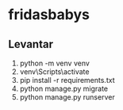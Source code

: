 # fridasbabys

## Levantar
1) python -m venv venv
2) venv\Scripts\activate
3) pip install -r requirements.txt
4) python manage.py migrate
5) python manage.py runserver

